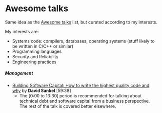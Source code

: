 # Awesome talks

Same idea as the [Awesome talks](https://github.com/JanVanRyswyck/awesome-talks) list, but curated according to my interests.

My interests are:
* Systems code: compilers, databases, operating systems (stuff likely to be written in C/C++ or similar)
* Programming languages
* Security and Reliability
* Engineering practices

##### Management

* [Building Software Capital: How to write the highest quality code and why](https://www.youtube.com/watch?v=ta3S8CRN2TM) by **David Sankel** [59:38]
  * The [0:00 to 13:30] period is recommended for talking about technical debt and software capital from a business perspective. The rest of the talk is covered better elsewhere.
